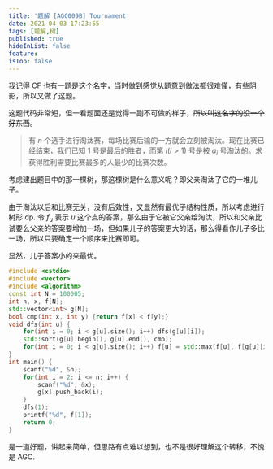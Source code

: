 ```yaml
---
title: '题解 [AGC009B] Tournament'
date: 2021-04-03 17:23:55
tags: [题解,树]
published: true
hideInList: false
feature: 
isTop: false
---
```

我记得 CF 也有一题是这个名字，当时做到感觉从题意到做法都很难懂，有些阴影，所以又做了这题。

这题代码非常短，但一看题面还是觉得一副不可做的样子，~~所以叫这名字的没一个好东西~~。
<!-- more -->

> 有 $n$ 个选手进行淘汰赛，每场比赛后输的一方就会立刻被淘汰。现在比赛已经结束，我们已知 $1$ 号是最后的胜者，而第 $i(i>1)$ 号是被 $a_i$ 号淘汰的。求获得胜利需要比赛最多的人最少的比赛次数。

考虑建出题目中的那一棵树，那这棵树是什么意义呢？即父亲淘汰了它的一堆儿子。

由于淘汰以后和比赛无关，没有后效性，又显然有最优子结构性质，所以考虑进行树形 dp. 令 $f_u$ 表示 $u$ 这个点的答案，那么由于它被它父亲给淘汰，所以和父亲比试要么父亲的答案要增加一场，但如果儿子的答案更大的话，那么得看作儿子多比一场，所以只要确定一个顺序来比赛即可。

显然，儿子答案小的来最优。

```cpp
#include <cstdio>
#include <vector>
#include <algorithm>
const int N = 100005;
int n, x, f[N];
std::vector<int> g[N];
bool cmp(int x, int y) {return f[x] < f[y];}
void dfs(int u) {
    for(int i = 0; i < g[u].size(); i++) dfs(g[u][i]);
    std::sort(g[u].begin(), g[u].end(), cmp);
    for(int i = 0; i < g[u].size(); i++) f[u] = std::max(f[u], f[g[u][i]]) + 1;
}
int main() {
    scanf("%d", &n);
    for(int i = 2; i <= n; i++) {
        scanf("%d", &x);
        g[x].push_back(i);
    }
    dfs(1);
    printf("%d", f[1]);
    return 0;
}
```

是一道好题，讲起来简单，但思路有点难以想到，也不是很好理解这个转移，不愧是 AGC.